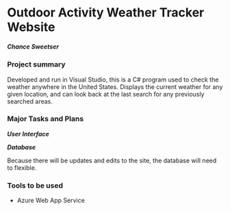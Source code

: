 # Outdoor Activity Weather Tracker Website
##### Chance Sweetser

### Project summary
Developed and run in Visual Studio, this is a C# program used to check the weather anywhere in the United States. Displays the current weather for any given location, and can look back at the last search for any previously searched areas.

### Major Tasks and Plans
***User Interface***

***Database***

Because there will be updates and edits to the site, the database will need to flexible.

### Tools to be used
* Azure Web App Service

